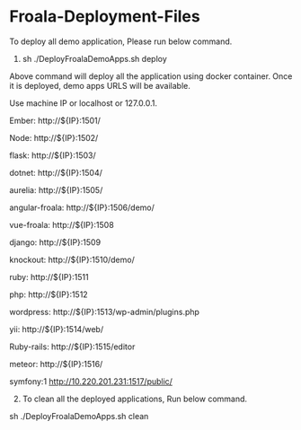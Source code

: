 # Froala-Deployment-Files

To deploy all demo application, Please run below command.

1. sh ./DeployFroalaDemoApps.sh deploy

Above command will deploy all the application using docker container. Once it is deployed, demo apps
URLS will be available.

Use machine IP or localhost or 127.0.0.1.

Ember:
http://${IP}:1501/

Node:
http://${IP}:1502/

flask:
http://${IP}:1503/

dotnet:
http://${IP}:1504/

aurelia:
http://${IP}:1505/

angular-froala:
http://${IP}:1506/demo/

vue-froala:
http://${IP}:1508

django:
http://${IP}:1509

knockout:
http://${IP}:1510/demo/

ruby:
http://${IP}:1511

php:
http://${IP}:1512

wordpress:
http://${IP}:1513/wp-admin/plugins.php

yii:
http://${IP}:1514/web/

Ruby-rails:
http://${IP}:1515/editor

meteor:
http://${IP}:1516/

symfony:1
http://10.220.201.231:1517/public/ 

2. To clean all the deployed applications, Run below command.

sh ./DeployFroalaDemoApps.sh clean

